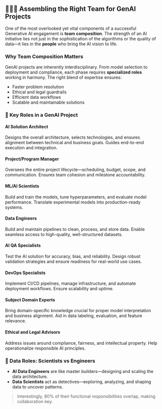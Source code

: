 ## 🧑‍🤝‍🧑 Assembling the Right Team for GenAI Projects

One of the most overlooked yet vital components of a successful Generative AI engagement is **team composition**. The strength of an AI initiative lies not just in the sophistication of the algorithms or the quality of data—it lies in the **people** who bring the AI vision to life.

### Why Team Composition Matters
GenAI projects are inherently interdisciplinary. From model selection to deployment and compliance, each phase requires **specialized roles** working in harmony. The right blend of expertise ensures:

- Faster problem resolution
- Ethical and legal guardrails
- Efficient data workflows
- Scalable and maintainable solutions

### 🔑 Key Roles in a GenAI Project

#### **AI Solution Architect**
Designs the overall architecture, selects technologies, and ensures alignment between technical and business goals. Guides end-to-end execution and integration.

#### **Project/Program Manager**
Oversees the entire project lifecycle—scheduling, budget, scope, and communication. Ensures team cohesion and milestone accountability.

#### **ML/AI Scientists**
Build and train the models, tune hyperparameters, and evaluate model performance. Translate experimental models into production-ready systems.

#### **Data Engineers**
Build and maintain pipelines to clean, process, and store data. Enable seamless access to high-quality, well-structured datasets.

#### **AI QA Specialists**
Test the AI solution for accuracy, bias, and reliability. Design robust validation strategies and ensure readiness for real-world use cases.

#### **DevOps Specialists**
Implement CI/CD pipelines, manage infrastructure, and automate deployment workflows. Ensure scalability and uptime.

#### **Subject Domain Experts**
Bring domain-specific knowledge crucial for proper model interpretation and business alignment. Aid in data labeling, evaluation, and feature relevance.

#### **Ethical and Legal Advisors**
Address issues around compliance, fairness, and intellectual property. Help operationalize responsible AI principles.

### 🧬 Data Roles: Scientists vs Engineers
- **AI Data Engineers** are like master builders—designing and scaling the data architecture.
- **Data Scientists** act as detectives—exploring, analyzing, and shaping data to uncover patterns.

> Interestingly, 80% of their functional responsibilities overlap, making collaboration key.